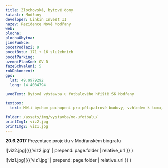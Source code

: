 ```yaml
---
title: Zlochovská, bytové domy
katastr: Modřany
developer: Linkin Invest II
nazev: Rezidence Nové Modřany
web:
plocha:
plochaObytna:
jineFunkce:
pocetPodlazi: 9
pocetBytu: 171 + 16 služebních
pocetParking:
uzemniPlanKod: OV-D
fazeSchvaleni: 5
rokDokonceni:
gps:
  lat: 49.9979292
  long: 14.4084794

uvodText: Bytová výstavba u fotbalového hřiště SK Modřany

textbox:
  text: Měli bychom pochopení pro pětipatrové budovy, vzhledem k tomu, že pozemek sousedí s rodinnými domy a fotbalovým hřištem. Chybí nám zde i místa pro setkávání obyvatel.

folder: /assets/img/vystavba/mo-ufotbalu/
printImg1: viz2.jpg
printImg2: viz1.jpg
---
```


**20.6.2017** Prezentace projektu v Modřanském biografu

![viz2.jpg]({{'viz2.jpg' | prepend: page.folder | relative_url }} )

![viz1.jpg]({{'viz1.jpg' | prepend: page.folder | relative_url }} )
